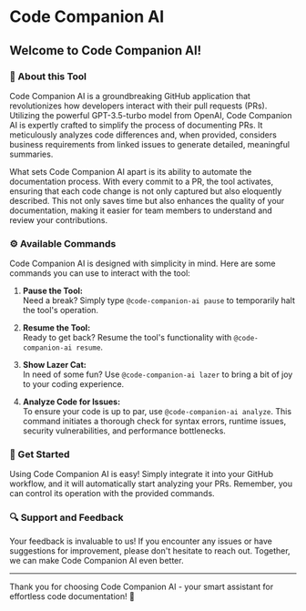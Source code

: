 # Code Companion AI

## Welcome to Code Companion AI!

### 🌟 About this Tool

Code Companion AI is a groundbreaking GitHub application that revolutionizes how developers interact with their pull requests (PRs). Utilizing the powerful GPT-3.5-turbo model from OpenAI, Code Companion AI is expertly crafted to simplify the process of documenting PRs. It meticulously analyzes code differences and, when provided, considers business requirements from linked issues to generate detailed, meaningful summaries.

What sets Code Companion AI apart is its ability to automate the documentation process. With every commit to a PR, the tool activates, ensuring that each code change is not only captured but also eloquently described. This not only saves time but also enhances the quality of your documentation, making it easier for team members to understand and review your contributions.

### ⚙️ Available Commands

Code Companion AI is designed with simplicity in mind. Here are some commands you can use to interact with the tool:

1. **Pause the Tool:**  
   Need a break? Simply type `@code-companion-ai pause` to temporarily halt the tool's operation.

2. **Resume the Tool:**  
   Ready to get back? Resume the tool's functionality with `@code-companion-ai resume`.

3. **Show Lazer Cat:**  
   In need of some fun? Use `@code-companion-ai lazer` to bring a bit of joy to your coding experience.

4. **Analyze Code for Issues:**  
   To ensure your code is up to par, use `@code-companion-ai analyze`. This command initiates a thorough check for syntax errors, runtime issues, security vulnerabilities, and performance bottlenecks.

### 🚀 Get Started

Using Code Companion AI is easy! Simply integrate it into your GitHub workflow, and it will automatically start analyzing your PRs. Remember, you can control its operation with the provided commands.

### 🔍 Support and Feedback

Your feedback is invaluable to us! If you encounter any issues or have suggestions for improvement, please don't hesitate to reach out. Together, we can make Code Companion AI even better.

---

Thank you for choosing Code Companion AI - your smart assistant for effortless code documentation! 🎉
